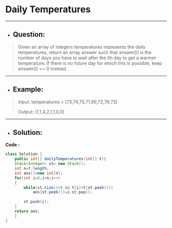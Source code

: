 # Daily Temperatures
--- 
- ## Question:
> Given an array of integers temperatures represents the daily temperatures, return an array answer such that answer[i] is the number of days you have to wait after the ith day to get a warmer temperature. If there is no future day for which this is possible, keep answer[i] == 0 instead.
---
- ## Example:
> Input: temperatures = [73,74,75,71,69,72,76,73]
> 
> Output: [1,1,4,2,1,1,0,0]
---
- ## Solution:
**Code :**
```java
class Solution {
    public int[] dailyTemperatures(int[] t){
    Stack<Integer> st= new Stack();
    int n=t.length;
    int ans[]=new int[n];
    for(int i=0;i<n;i++)
    {
        while(st.size()>0 && t[i]>t[st.peek()])
            ans[st.peek()]=i-st.pop();
        
        st.push(i);
    }
    return ans;
	}
}
